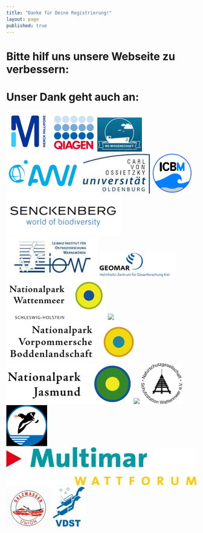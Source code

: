 ```yaml
---
title: "Danke für Deine Registrierung!"
layout: page
published: true
---
```


# Bitte hilf uns unsere Webseite zu verbessern: 

<script>(function(e,t,n,o){var s,c,r;e.SMCX=e.SMCX||[],t.getElementById(o)||(s=t.getElementsByTagName(n),c=s[s.length-1],r=t.createElement(n),r.type="text/javascript",r.async=!0,r.id=o,r.src=["https:"===location.protocol?"https://":"http://","widget.surveymonkey.com/collect/website/js/DNiWvrS5w5_2B7LV8fJmx8BYnzpwWGrUpQMUE4QPSVGyeXNS9MZUY1d5Gez5RQFMXA.js"].join(""),c.parentNode.insertBefore(r,c))})(window,document,"script","smcx-sdk");</script>


# Unser Dank geht auch an:

<div class="block">
<img src="/assets/images/millipore.png"/>
<img src="/assets/images/qiagen.png"/>
<img src="/assets/images/ms_wissenschaft.jpg"/>
<img src="/assets/images/awi_logo.png"/>
<img src="/assets/images/oldenburg.jpg"/>
<img src="/assets/images/Logo_ICBM.png"/>
<img src="/assets/images/senckenberg.png"/>
<img src="/assets/images/iow.jpg"/>
<img src="/assets/images/geomar.png"/>
<img src="/assets/images/Logo_Nationalpark_Schleswig-Holsteinisches_Wattenmeer.svg.png"/>
<img src="/assets/images/Logo_Nationalpark_Niedersächsisches_Wattenmeer.svg.png"/>
<img src="/assets/images/Logo_Nationalpark_Vorpommersche_Boddenlandschaft.svg.png"/>
<img src="/assets/images/Logo_Nationalpark_Jasmund.svg.png"/>
<img src="/assets/images/Logo_Biosphärenreservat_Mittelelbe.svg.png"/>
<img src="/assets/images/LOGO-SWSchutzstationen_180.png"/>
<img src="/assets/images/Logo_Jordsand.png"/>
<img src="/assets/images/Logo_Multimar.jpg"/>
<img src="/assets/images/sau-logo.png"/>
<img src="/assets/images/vdst.png"/>
